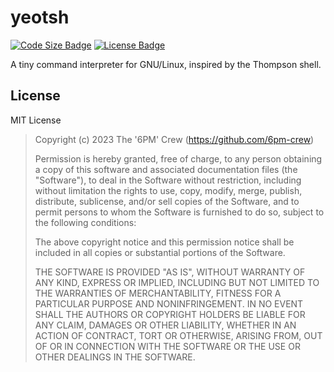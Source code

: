 # yeotsh

[![Code Size Badge](https://img.shields.io/github/languages/code-size/6pm-crew/yeotsh?color=e73a17)](https://github.com/6pm-crew/yeotsh)
[![License Badge](https://img.shields.io/github/license/6pm-crew/yeotsh?color=b82e12)](https://github.com/6pm-crew/yeotsh/blob/main/LICENSE)

A tiny command interpreter for GNU/Linux, inspired by the Thompson shell.

## License

MIT License

> Copyright (c) 2023 The '6PM' Crew (https://github.com/6pm-crew)
>
> Permission is hereby granted, free of charge, to any person obtaining a copy
> of this software and associated documentation files (the "Software"), to deal
> in the Software without restriction, including without limitation the rights
> to use, copy, modify, merge, publish, distribute, sublicense, and/or sell
> copies of the Software, and to permit persons to whom the Software is
> furnished to do so, subject to the following conditions:
>
> The above copyright notice and this permission notice shall be included in all
> copies or substantial portions of the Software.
>
> THE SOFTWARE IS PROVIDED "AS IS", WITHOUT WARRANTY OF ANY KIND, EXPRESS OR
> IMPLIED, INCLUDING BUT NOT LIMITED TO THE WARRANTIES OF MERCHANTABILITY,
> FITNESS FOR A PARTICULAR PURPOSE AND NONINFRINGEMENT. IN NO EVENT SHALL THE
> AUTHORS OR COPYRIGHT HOLDERS BE LIABLE FOR ANY CLAIM, DAMAGES OR OTHER
> LIABILITY, WHETHER IN AN ACTION OF CONTRACT, TORT OR OTHERWISE, ARISING FROM,
> OUT OF OR IN CONNECTION WITH THE SOFTWARE OR THE USE OR OTHER DEALINGS IN THE
> SOFTWARE.